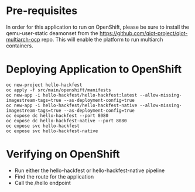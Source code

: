# Pre-requisites

In order for this application to run on OpenShift, please be sure to install the qemu-user-static deamonset from the https://github.com/qiot-project/qiot-multiarch-ocp repo. This will enable the platform to run multiarch containers.

# Deploying Application to OpenShift

```
oc new-project hello-hackfest
oc apply -f src/main/openshift/manifests
oc new-app -i hello-hackfest/hello-hackfest:latest --allow-missing-imagestream-tags=true --as-deployment-config=true
oc new-app -i hello-hackfest/hello-hackfest-native --allow-missing-imagestream-tags=true --as-deployment-config=true
oc expose dc hello-hackfest --port 8080
oc expose dc hello-hackfest-native --port 8080
oc expose svc hello-hackfest
oc expose svc hello-hackfest-native
```

# Verifying on OpenShift

* Run either the hello-hackfest or hello-hackfest-native pipeline
* Find the route for the application
* Call the /hello endpoint
